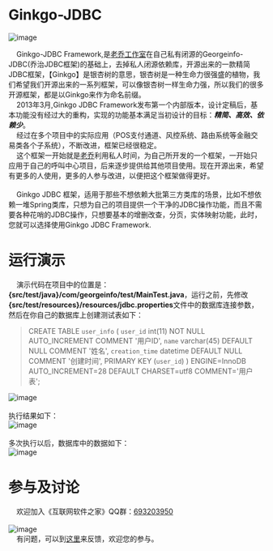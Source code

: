 # Ginkgo-JDBC
![image](https://raw.githubusercontent.com/georgeworld/georgeworld.github.com/master/ginkgo/jdbc/img/GinkgoJDBC-logo.png)<br>  

&nbsp;&nbsp;&nbsp;&nbsp;Ginkgo-JDBC Framework,是[老乔工作室](http://www.georgeinfo.com)在自己私有闭源的Georgeinfo-JDBC(乔治JDBC框架)的基础上，去掉私人闭源依赖库，开源出来的一款精简JDBC框架，【Ginkgo】是银杏树的意思，银杏树是一种生命力很强盛的植物，我们希望我们开源出来的一系列框架，可以像银杏树一样生命力强，所以我们的很多开源框架，都是以Ginkgo来作为命名前缀。<br>
&nbsp;&nbsp;&nbsp;&nbsp;2013年3月,Ginkgo JDBC Framework发布第一个内部版本，设计定稿后，基本功能没有经过大的重构，实现的功能基本满足当初设计的目标：***精简、高效、依赖少***。<br>
&nbsp;&nbsp;&nbsp;&nbsp;经过在多个项目中的实际应用（POS支付通道、风控系统、路由系统等金融交易类各个子系统），不断改进，框架已经很稳定。<br>
&nbsp;&nbsp;&nbsp;&nbsp;这个框架一开始就是[老乔](http://www.georgeinfo.com)利用私人时间，为自己所开发的一个框架，一开始只应用于自己的呼叫中心项目，后来逐步提供给其他项目使用。现在开源出来，希望有更多的人使用，更多的人参与改进，以便把这个框架做得更好。<br>  
&nbsp;&nbsp;&nbsp;&nbsp;Ginkgo JDBC 框架，适用于那些不想依赖大批第三方类库的场景，比如不想依赖一堆Spring类库，只想为自己的项目提供一个干净的JDBC操作功能，而且不需要各种花哨的JDBC操作，只想要基本的增删改查，分页，实体映射功能，此时，您就可以选择使用Ginkgo JDBC Framework.<br>
 
# 运行演示
&nbsp;&nbsp;&nbsp;&nbsp;演示代码在项目中的位置是：**{src/test/java}/com/georgeinfo/test/MainTest.java**，运行之前，先修改 **{src/test/resources}/resources/jdbc.properties**文件中的数据库连接参数，然后在你自己的数据库上创建测试表如下：
> CREATE TABLE `user_info` (
>    `user_id` int(11) NOT NULL AUTO_INCREMENT COMMENT '用户ID',
>    `name` varchar(45) DEFAULT NULL COMMENT '姓名',
>    `creation_time` datetime DEFAULT NULL COMMENT '创建时间',
>    PRIMARY KEY (`user_id`)
>  ) ENGINE=InnoDB AUTO_INCREMENT=28 DEFAULT CHARSET=utf8 COMMENT='用户表';

![image](https://raw.githubusercontent.com/georgeworld/georgeworld.github.com/master/ginkgo/jdbc/img/src-code.png)<br>  
执行结果如下：<br>
![image](https://raw.githubusercontent.com/georgeworld/georgeworld.github.com/master/ginkgo/jdbc/img/code.png)<br>  
多次执行以后，数据库中的数据如下：<br>
![image](https://raw.githubusercontent.com/georgeworld/georgeworld.github.com/master/ginkgo/jdbc/img/data-in-db.png)<br>  

# 参与及讨论
  &nbsp;&nbsp;&nbsp;&nbsp;欢迎加入《互联网软件之家》QQ群：[693203950](//shang.qq.com/wpa/qunwpa?idkey=61c4589ea5618ae46d063f94cbd9394de290dd39ef46fca059a4309b8c1d7874)<br>  
  ![image](https://raw.githubusercontent.com/georgeworld/georgeworld.github.com/master/gstudio/res/img/qq_group.png) <br> 
  &nbsp;&nbsp;&nbsp;&nbsp;有问题，可以到[这里](https://github.com/georgeworld/ginkgo-jdbc/issues)来反馈，欢迎您的参与。
